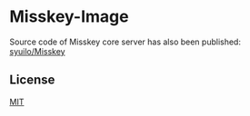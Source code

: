 # Misskey-Image
Source code of Misskey core server has also been published: [syuilo/Misskey](https://github.com/syuilo/Misskey)

## License
[MIT](LICENSE)
